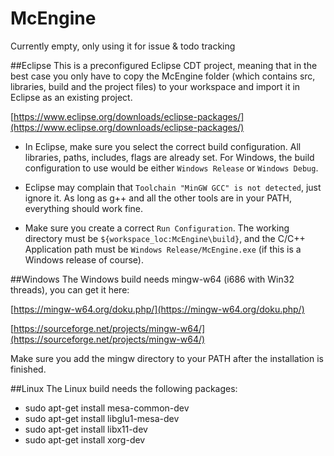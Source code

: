 # McEngine
Currently empty, only using it for issue &amp; todo tracking

##Eclipse
This is a preconfigured Eclipse CDT project, meaning that in the best case you only have to copy the McEngine folder (which contains src, libraries, build and the project files) to your workspace and import it in Eclipse as an existing project.

[https://www.eclipse.org/downloads/eclipse-packages/](https://www.eclipse.org/downloads/eclipse-packages/)

- In Eclipse, make sure you select the correct build configuration. All libraries, paths, includes, flags are already set.
For Windows, the build configuration to use would be either ```Windows Release``` or ```Windows Debug```.

- Eclipse may complain that ```Toolchain "MinGW GCC" is not detected```, just ignore it. As long as g++ and all the other tools are in your PATH, everything should work fine.

- Make sure you create a correct ```Run Configuration```. The working directory must be ```${workspace_loc:McEngine\build}```, and the C/C++ Application path must be ```Windows Release/McEngine.exe``` (if this is a Windows release of course).

##Windows
The Windows build needs mingw-w64 (i686 with Win32 threads), you can get it here:

[https://mingw-w64.org/doku.php/](https://mingw-w64.org/doku.php/)

[https://sourceforge.net/projects/mingw-w64/](https://sourceforge.net/projects/mingw-w64/)

Make sure you add the mingw directory to your PATH after the installation is finished.


##Linux
The Linux build needs the following packages:
- sudo apt-get install mesa-common-dev
- sudo apt-get install libglu1-mesa-dev
- sudo apt-get install libx11-dev
- sudo apt-get install xorg-dev
